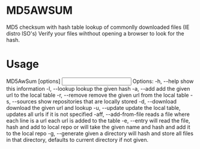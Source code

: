 MD5AWSUM
==================

MD5 checksum with hash table lookup of commonlly downloaded files (IE distro ISO's)
Verify your files wihthout opening a browser to look for the hash.

Usage
===
MD5AwSum [options] <input>
Options: 
	-h, --help		show this information
	-l, --lookup		lookup the given hash
	-a, --add		add the given url to the local table
	-r, --remove		remove the given url from the local table
	-s, --sources		show repositories that are locally stored
	-d, --download		download the given url and lookup
	-u, --update		update the local table, updates
				all urls if it is not specified
	-aff, --add-from-file	reads a file where each line is a url
				each url is added to the table
	-e, --entry		will read the file, hash and add to local
				repo or will take the given name and
				hash and add it to the local repo
	-g, --generate		given a directory will hash and store
				all files in that directory, defaults
				to current directory if not given.

